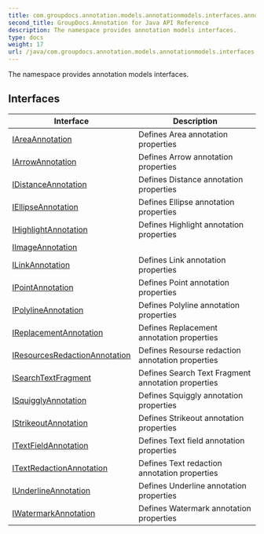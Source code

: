 ```yaml
---
title: com.groupdocs.annotation.models.annotationmodels.interfaces.annotations
second_title: GroupDocs.Annotation for Java API Reference
description: The namespace provides annotation models interfaces.
type: docs
weight: 17
url: /java/com.groupdocs.annotation.models.annotationmodels.interfaces.annotations/
---
```


The namespace provides annotation models interfaces.


## Interfaces

| Interface | Description |
| --- | --- |
| [IAreaAnnotation](../com.groupdocs.annotation.models.annotationmodels.interfaces.annotations/iareaannotation) | Defines Area annotation properties |
| [IArrowAnnotation](../com.groupdocs.annotation.models.annotationmodels.interfaces.annotations/iarrowannotation) | Defines Arrow annotation properties |
| [IDistanceAnnotation](../com.groupdocs.annotation.models.annotationmodels.interfaces.annotations/idistanceannotation) | Defines Distance annotation properties |
| [IEllipseAnnotation](../com.groupdocs.annotation.models.annotationmodels.interfaces.annotations/iellipseannotation) | Defines Ellipse annotation properties |
| [IHighlightAnnotation](../com.groupdocs.annotation.models.annotationmodels.interfaces.annotations/ihighlightannotation) | Defines Highlight annotation properties |
| [IImageAnnotation](../com.groupdocs.annotation.models.annotationmodels.interfaces.annotations/iimageannotation) |  |
| [ILinkAnnotation](../com.groupdocs.annotation.models.annotationmodels.interfaces.annotations/ilinkannotation) | Defines Link annotation properties |
| [IPointAnnotation](../com.groupdocs.annotation.models.annotationmodels.interfaces.annotations/ipointannotation) | Defines Point annotation properties |
| [IPolylineAnnotation](../com.groupdocs.annotation.models.annotationmodels.interfaces.annotations/ipolylineannotation) | Defines Polyline annotation properties |
| [IReplacementAnnotation](../com.groupdocs.annotation.models.annotationmodels.interfaces.annotations/ireplacementannotation) | Defines Replacement annotation properties |
| [IResourcesRedactionAnnotation](../com.groupdocs.annotation.models.annotationmodels.interfaces.annotations/iresourcesredactionannotation) | Defines Resourse redaction annotation properties |
| [ISearchTextFragment](../com.groupdocs.annotation.models.annotationmodels.interfaces.annotations/isearchtextfragment) | Defines Search Text Fragment annotation properties |
| [ISquigglyAnnotation](../com.groupdocs.annotation.models.annotationmodels.interfaces.annotations/isquigglyannotation) | Defines Squiggly annotation properties |
| [IStrikeoutAnnotation](../com.groupdocs.annotation.models.annotationmodels.interfaces.annotations/istrikeoutannotation) | Defines Strikeout annotation properties |
| [ITextFieldAnnotation](../com.groupdocs.annotation.models.annotationmodels.interfaces.annotations/itextfieldannotation) | Defines Text field annotation properties |
| [ITextRedactionAnnotation](../com.groupdocs.annotation.models.annotationmodels.interfaces.annotations/itextredactionannotation) | Defines Text redaction annotation properties |
| [IUnderlineAnnotation](../com.groupdocs.annotation.models.annotationmodels.interfaces.annotations/iunderlineannotation) | Defines Underline annotation properties |
| [IWatermarkAnnotation](../com.groupdocs.annotation.models.annotationmodels.interfaces.annotations/iwatermarkannotation) | Defines Watermark annotation properties |
